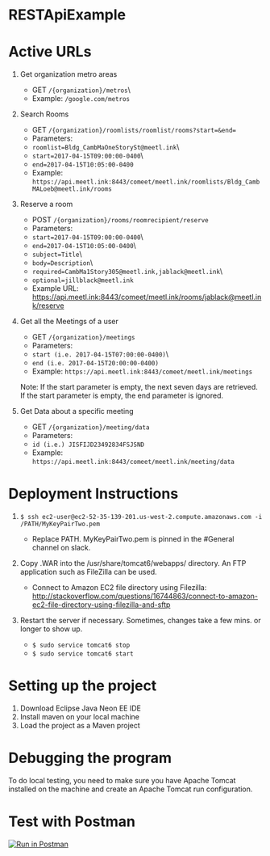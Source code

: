 # RESTApiExample

# Active URLs

1. Get organization metro areas
	- GET `/{organization}/metros`\ 
	- Example: `/google.com/metros`

2. Search Rooms
	- GET `/{organization}/roomlists/roomlist/rooms?start=&end=`
	- Parameters:
	- `roomlist=Bldg_CambMaOneStorySt@meetl.ink`\
	- `start=2017-04-15T09:00:00-0400`\
	- `end=2017-04-15T10:05:00-0400`
	- Example: `https://api.meetl.ink:8443/comeet/meetl.ink/roomlists/Bldg_CambMALoeb@meetl.ink/rooms`

3. Reserve a room
	- POST `/{organization}/rooms/roomrecipient/reserve`
	- Parameters:
	- `start=2017-04-15T09:00:00-0400`\
	- `end=2017-04-15T10:05:00-0400`\
	- `subject=Title`\
	- `body=Description`\
	- `required=CambMa1Story305@meetl.ink,jablack@meetl.ink`\
	- `optional=jillblack@meetl.ink`
	- Example URL: https://api.meetl.ink:8443/comeet/meetl.ink/rooms/jablack@meetl.ink/reserve

4. Get all the Meetings of a user
	- GET `/{organization}/meetings`
	- Parameters:
	- `start (i.e. 2017-04-15T07:00:00-0400)`\
	- `end (i.e. 2017-04-15T20:00:00-0400)`
	- Example: `https://api.meetl.ink:8443/comeet/meetl.ink/meetings`

	Note: If the start parameter is empty, the next seven days are retrieved. If the start parameter is empty, the end parameter is ignored. 

5. Get Data about a specific meeting
	- GET `/{organization}/meeting/data`
	- Parameters:
	- `id (i.e.) JISFIJD23492834FSJSND`
	- Example: `https://api.meetl.ink:8443/comeet/meetl.ink/meeting/data`



# Deployment Instructions

1. `$ ssh ec2-user@ec2-52-35-139-201.us-west-2.compute.amazonaws.com -i /PATH/MyKeyPairTwo.pem`
	- Replace PATH. MyKeyPairTwo.pem is pinned in the #General channel on slack.

2. Copy .WAR into the /usr/share/tomcat6/webapps/ directory. An FTP application such as FileZilla can be used. 
	- Connect to Amazon EC2 file directory using Filezilla: http://stackoverflow.com/questions/16744863/connect-to-amazon-ec2-file-directory-using-filezilla-and-sftp

3. Restart the server if necessary. Sometimes, changes take a few mins. or longer to show up.
	- `$ sudo service tomcat6 stop`
	- `$ sudo service tomcat6 start`


# Setting up the project

1. Download Eclipse Java Neon EE IDE
2. Install maven on your local machine
3. Load the project as a Maven project

# Debugging the program

To do local testing, you need to make sure you have Apache Tomcat installed on the machine and create an Apache Tomcat run configuration. 

# Test with Postman

[![Run in Postman](https://run.pstmn.io/button.svg)](https://app.getpostman.com/run-collection/356cf5ecffcaa423fe97)
